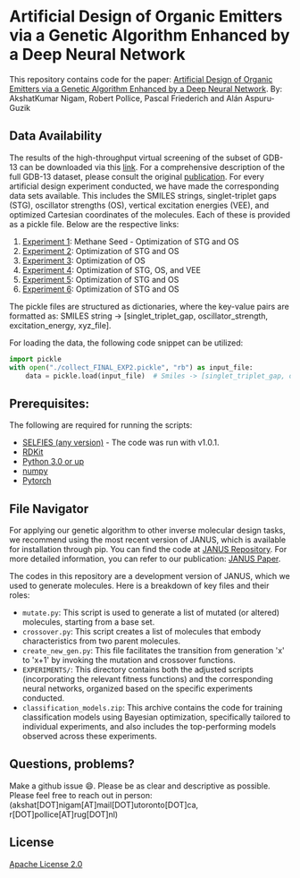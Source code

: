 # Artificial Design of Organic Emitters via a Genetic Algorithm Enhanced by a Deep Neural Network
This repository contains code for the paper: [Artificial Design of Organic Emitters via a Genetic Algorithm Enhanced by a Deep Neural Network](TODO). 
By: AkshatKumar Nigam, Robert Pollice, Pascal Friederich and Alán Aspuru-Guzik

## Data Availability

The results of the high-throughput virtual screening of the subset of GDB-13 can be downloaded via this [link]([TODO](https://drive.google.com/file/d/1RgNKbc6S--fu8bUmAowyvh5teLT44Bbl/view?usp=sharing)). For a comprehensive description of the full GDB-13 dataset, please consult the original [publication](https://doi.org/10.1021/ja902302h). For every artificial design experiment conducted, we have made the corresponding data sets available. This includes the SMILES strings, singlet-triplet gaps (STG), oscillator strengths (OS), vertical excitation energies (VEE), and optimized Cartesian coordinates of the molecules. Each of these is provided as a pickle file. Below are the respective links:

1. [Experiment 1](https://drive.google.com/file/d/1XW8vF_RYZMJpgqjWy4UaiugR9ZN1GogG/view?usp=sharing): Methane Seed - Optimization of STG and OS
2. [Experiment 2](https://drive.google.com/file/d/1Bn1YZhMJsMCJkyN-rEpF3DUpFqySlejU/view?usp=sharing): Optimization of STG and OS
3. [Experiment 3](https://drive.google.com/file/d/10-GhyN5qAp1tomuiaD_WB3eqXjWHOJDY/view?usp=sharing): Optimization of OS
4. [Experiment 4](https://drive.google.com/file/d/1BBXp1jSyg4f5Ljm0-eIbfyl03NU_dlIe/view?usp=sharing): Optimization of STG, OS, and VEE
5. [Experiment 5](https://drive.google.com/file/d/19MeNvzUIGAPFxg9qz8Gsgox3ggMStx0M/view?usp=sharing): Optimization of STG and OS
6. [Experiment 6](https://drive.google.com/file/d/1CM05aY-SCCpth3pu9M5j_cZw_mtMBKfZ/view?usp=sharing): Optimization of STG and OS

The pickle files are structured as dictionaries, where the key-value pairs are formatted as: SMILES string -> [singlet_triplet_gap, oscillator_strength, excitation_energy, xyz_file].

For loading the data, the following code snippet can be utilized:

```python
import pickle
with open("./collect_FINAL_EXP2.pickle", "rb") as input_file:
    data = pickle.load(input_file)  # Smiles -> [singlet_triplet_gap, oscillator_strength, excitation_energy, xyz_file]
```

## Prerequisites: 

The following are required for running the scripts: 
- [SELFIES (any version)](https://github.com/aspuru-guzik-group/selfies) - 
  The code was run with v1.0.1.
- [RDKit](https://www.rdkit.org/docs/Install.html)
- [Python 3.0 or up](https://www.python.org/download/releases/3.0/)
- [numpy](https://pypi.org/project/numpy/)
- [Pytorch](https://pytorch.org/)

## File Navigator

For applying our genetic algorithm to other inverse molecular design tasks, we recommend using the most recent version of JANUS, which is available for installation through pip. You can find the code at [JANUS Repository](https://github.com/aspuru-guzik-group/JANUS). For more detailed information, you can refer to our publication: [JANUS Paper](https://pubs.rsc.org/en/content/articlelanding/2022/dd/d2dd00003b#!).

The codes in this repository are a development version of JANUS, which we used to generate molecules. Here is a breakdown of key files and their roles:

- `mutate.py`: This script is used to generate a list of mutated (or altered) molecules, starting from a base set.
- `crossover.py`: This script creates a list of molecules that embody characteristics from two parent molecules.
- `create_new_gen.py`: This file facilitates the transition from generation 'x' to 'x+1' by invoking the mutation and crossover functions.
- `EXPERIMENTS/`: This directory contains both the adjusted scripts (incorporating the relevant fitness functions) and the corresponding neural networks, organized based on the specific experiments conducted.
- `classification_models.zip`: This archive contains the code for training classification models using Bayesian optimization, specifically tailored to individual experiments, and also includes the top-performing models observed across these experiments.



## Questions, problems?
Make a github issue 😄. Please be as clear and descriptive as possible. Please feel free to reach
out in person: (akshat[DOT]nigam[AT]mail[DOT]utoronto[DOT]ca,  r[DOT]pollice[AT]rug[DOT]nl)


## License
[Apache License 2.0](https://choosealicense.com/licenses/apache-2.0/)
